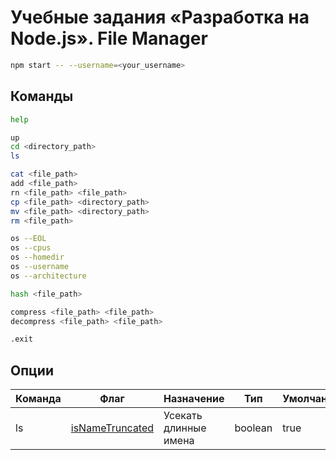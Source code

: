 # Учебные задания «Разработка на Node.js». File Manager

```bash
npm start -- --username=<your_username>
```

## Команды

```bash
help

up
cd <directory_path>
ls

cat <file_path>
add <file_path>
rn <file_path> <file_path>
cp <file_path> <directory_path>
mv <file_path> <directory_path>
rm <file_path>

os --EOL
os --cpus
os --homedir
os --username
os --architecture

hash <file_path>

compress <file_path> <file_path>
decompress <file_path> <file_path>

.exit
```

## Опции

| Команда | Флаг                                                                                                      | Назначение            | Тип     | Умолчание |
| ------- | --------------------------------------------------------------------------------------------------------- | --------------------- | ------- | --------- |
| ls      | [isNameTruncated](https://github.com/MihailStar/file-manager/blob/master/src/executor/ls-executor.ts#L5) | Усекать длинные имена | boolean | true      |
